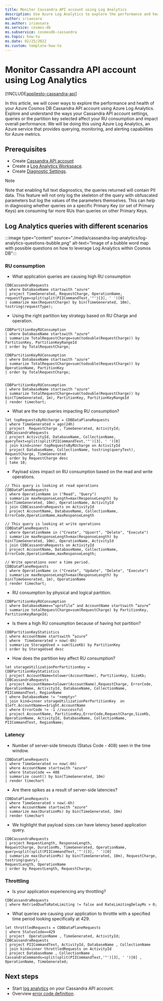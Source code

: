 ```yaml
---
title: Monitor Cassandra API account using Log Analytics
description: Use Azure Log Analytics to explore the performance and health of your Azure Cosmos DB Cassandra API account.
author: iriaosara
ms.author: iriaosara
ms.service: cosmos-db
ms.subservice: cosmosdb-cassandra
ms.topic: how-to 
ms.date: 02/25/2022
ms.custom: template-how-to 
---
```



# Monitor Cassandra API account using Log Analytics
[!INCLUDE[appliesto-cassandra-api](../includes/appliesto-cassandra-api.md)]

In this article, we will cover ways to explore the performance and health of your Azure Cosmos DB Cassandra API account using Azure Log Analytics. 
Explore and understand the ways your Cassandra API account settings, queries or the partition key selected affect your RU consumption and impact overall performance.
We will be doing this using Azure Log Analytics, an Azure service that provides querying, monitoring, and alerting capabilities for Azure metrics.

## Prerequisites

- Create [Cassandra API account](create-account-java.md)
- Create a [Log Analytics Workspace](../../azure-monitor/logs/quick-create-workspace.md).
- Create [Diagnostic Settings](../cosmosdb-monitor-resource-logs.md).

> [!NOTE]
> Note that enabling full text diagnostics, the queries returned will contain PII data.
> This feature will not only log the skeleton of the query with obfuscated parameters but log the values of the parameters themselves. 
> This can help in diagnosing whether queries on a specific Primary Key (or set of Primary Keys) are consuming far more RUs than queries on other Primary Keys.

## Log Analytics queries with different scenarios

:::image type="content" source="./media/cassandra-log-analytics/log-analytics-questions-bubble.png" alt-text="Image of a bubble word map with possible questions on how to leverage Log Analytics within Cosmos DB":::

### RU consumption
- What application queries are causing high RU consumption
```kusto
CDBCassandraRequests 
| where DatabaseName startswith "azure"
| project TimeGenerated, RequestCharge, OperationName,
requestType=split(split(PIICommandText,'"')[3], ' ')[0]
| summarize max(RequestCharge) by bin(TimeGenerated, 10m), tostring(requestType);
```

- Using the right partition key strategy based on RU Charge and operation.
```kusto
CDBPartitionKeyRUConsumption
| where DatabaseName startswith "azure"
| summarize TotalRequestCharge=sum(todouble(RequestCharge)) by PartitionKey, PartitionKeyRangeId
| order by TotalRequestCharge;

CDBPartitionKeyRUConsumption
| where DatabaseName startswith "azure"
| summarize TotalRequestCharge=sum(todouble(RequestCharge)) by OperationName, PartitionKey
| order by TotalRequestCharge;


CDBPartitionKeyRUConsumption
| where DatabaseName startswith "azure"
| summarize TotalRequestCharge=sum(todouble(RequestCharge)) by bin(TimeGenerated, 1m), PartitionKey, PartitionKeyRangeId
| render timechart;
```

- What are the top queries impacting RU consumption?
```kusto
let topRequestsByRUcharge = CDBDataPlaneRequests 
| where TimeGenerated > ago(24h)
| project  RequestCharge , TimeGenerated, ActivityId;
CDBCassandraRequests
| project ActivityId, DatabaseName, CollectionName, queryText=split(split(PIICommandText,'"')[3], ' ')[0]
| join kind=inner topRequestsByRUcharge on ActivityId
| project DatabaseName, CollectionName, tostring(queryText), RequestCharge, TimeGenerated
| order by RequestCharge desc
| take 10;
```
- Payload sizes impact on RU consumption based on the read and write operations.
```kusto
// This query is looking at read operations
CDBDataPlaneRequests
| where OperationName in ("Read", "Query")
| summarize maxResponseLength=max(ResponseLength) by bin(TimeGenerated, 10m), OperationName, ActivityId
| join CDBCassandraRequests on ActivityId
| project AccountName, DatabaseName, CollectionName, ErrorCode,OperationName,maxResponseLength

// This query is looking at write operations
CDBDataPlaneRequests
| where OperationName in ("Create", "Upsert", "Delete", "Execute")
| summarize maxResponseLength=max(ResponseLength) by bin(TimeGenerated, 10m), OperationName, ActivityId
| join CDBCassandraRequests on ActivityId
| project AccountName, DatabaseName, CollectionName, ErrorCode,OperationName,maxResponseLength;

// Write operations over a time period.
CDBDataPlaneRequests
| where OperationName in ("Create", "Update", "Delete", "Execute")
| summarize maxResponseLength=max(ResponseLength) by bin(TimeGenerated, 1m), OperationName
| render timechart;
```

- RU consumption by physical and logical partition.
```kusto
CDBPartitionKeyRUConsumption
| where DatabaseName==”uprofile” and AccountName startswith “azure”
| summarize totalRequestCharge=sum(RequestCharge) by PartitionKey, PartitionKeyRangeId;
```

- Is there a high RU consumption because of having hot partition?
```kusto
CDBPartitionKeyStatistics
| where AccountName startswith “azure”
| where  TimeGenerated > now(-8h)
| summarize StorageUsed = sum(SizeKb) by PartitionKey
| order by StorageUsed desc
```

- How does the partition key affect RU consumption?
```kusto
let storageUtilizationPerPartitionKey = 
CDBPartitionKeyStatistics
| project AccountName=tolower(AccountName), PartitionKey, SizeKb;
CDBCassandraRequests
| project AccountName=tolower(AccountName),RequestCharge, ErrorCode, OperationName, ActivityId, DatabaseName, CollectionName, PIICommandText, RegionName
| where DatabaseName != "<empty>"
| join kind=inner storageUtilizationPerPartitionKey  on $left.AccountName==$right.AccountName
| where ErrorCode != -1 //successful
| project AccountName, PartitionKey,ErrorCode,RequestCharge,SizeKb, OperationName, ActivityId, DatabaseName, CollectionName, PIICommandText, RegionName;
```

### Latency
- Number of server-side timeouts (Status Code - 408) seen in the time window.
```kusto
CDBDataPlaneRequests
| where TimeGenerated >= now(-6h)
| where AccountName startswith "azure"
| where StatusCode == 408
| summarize count() by bin(TimeGenerated, 10m)
| render timechart 
```

- Are there spikes as a result of server-side latencies?
```kusto
CDBDataPlaneRequests
| where TimeGenerated > now(-6h)
| where AccountName startswith "azure"
| summarize max(DurationMs) by bin(TimeGenerated, 10m)
| render timechart
```

- We highlight that payload sizes can have latency based application query.
```kusto
CDBCassandraRequests
| project RequestLength, ResponseLength,
RequestCharge, DurationMs, TimeGenerated, OperationName,
query=split(split(PIICommandText,'"')[3], ' ')[0]
| summarize max(DurationMs) by bin(TimeGenerated, 10m), RequestCharge, tostring(query),
RequestLength, OperationName
| order by RequestLength, RequestCharge;
```

### Throttling
- Is your application experiencing any throttling?
```kusto
CDBCassandraRequests
| where RetriedDueToRateLimiting != false and RateLimitingDelayMs > 0;
```
- What queries are causing your application to throttle with a specified time period looking specifically at 429.
```kusto
let throttledRequests = CDBDataPlaneRequests
| where StatusCode==429
| project  OperationName , TimeGenerated, ActivityId; 
CDBCassandraRequests
| project PIICommandText, ActivityId, DatabaseName , CollectionName
| join kind=inner throttledRequests on ActivityId
| project DatabaseName , CollectionName , CassandraCommands=split(split(PIICommandText,'"')[3], ' ')[0] , OperationName, TimeGenerated;
```

## Next steps
- Start [log analytics](../../azure-monitor/logs/log-analytics-overview.md) on your Cassandra API account.
- Overview [error code definition](error-codes-solution.md).